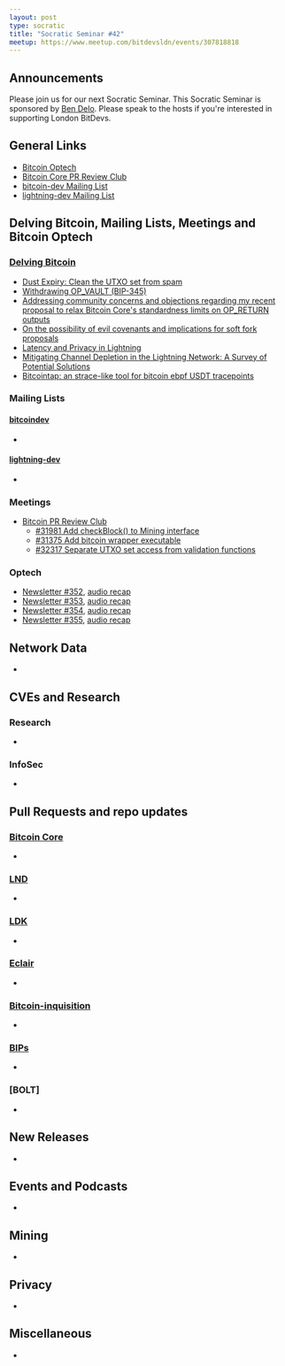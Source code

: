 ```yaml
---
layout: post
type: socratic
title: "Socratic Seminar #42"
meetup: https://www.meetup.com/bitdevsldn/events/307818818
---
```


## Announcements

Please join us for our next Socratic Seminar. This Socratic Seminar is sponsored by [Ben Delo](https://twitter.com/bendelo).
Please speak to the hosts if you're interested in supporting London BitDevs.

## General Links

* [Bitcoin Optech](https://bitcoinops.org)
* [Bitcoin Core PR Review Club](https://bitcoincore.reviews)
* [bitcoin-dev Mailing List](https://lists.linuxfoundation.org/pipermail/bitcoin-dev)
* [lightning-dev Mailing List](https://lists.linuxfoundation.org/pipermail/lightning-dev)

## Delving Bitcoin, Mailing Lists, Meetings and Bitcoin Optech
### [Delving Bitcoin](https://delvingbitcoin.org/)
- [Dust Expiry: Clean the UTXO set from spam](https://delvingbitcoin.org/t/dust-expiry-clean-the-utxo-set-from-spam/1707)
- [Withdrawing OP\_VAULT (BIP-345)](https://delvingbitcoin.org/t/withdrawing-op-vault-bip-345/1670)
- [Addressing community concerns and objections regarding my recent proposal to relax Bitcoin Core's standardness limits on OP\_RETURN outputs](https://delvingbitcoin.org/t/addressing-community-concerns-and-objections-regarding-my-recent-proposal-to-relax-bitcoin-cores-standardness-limits-on-op-return-outputs/1697)
- [On the possibility of evil covenants and implications for soft fork proposals](https://delvingbitcoin.org/t/on-the-possibility-of-evil-covenants-and-implications-for-soft-fork-proposals/1703)
- [Latency and Privacy in Lightning](https://delvingbitcoin.org/t/latency-and-privacy-in-lightning/1723)
- [Mitigating Channel Depletion in the Lightning Network: A Survey of Potential Solutions](https://delvingbitcoin.org/t/mitigating-channel-depletion-in-the-lightning-network-a-survey-of-potential-solutions/1640)
- [Bitcointap: an strace-like tool for bitcoin ebpf USDT tracepoints](https://delvingbitcoin.org/t/bitcointap-an-strace-like-tool-for-bitcoin-ebpf-usdt-tracepoints/1694)

### Mailing Lists
#### [bitcoindev](https://groups.google.com/g/bitcoindev)
-

#### [lightning-dev](https://lists.linuxfoundation.org/pipermail/lightning-dev)
-

### Meetings
- [Bitcoin PR Review Club](https://bitcoincore.reviews)
  - [#31981 Add checkBlock() to Mining interface](https://bitcoincore.reviews/31981)
  - [#31375 Add bitcoin wrapper executable](https://bitcoincore.reviews/31375)
  - [#32317 Separate UTXO set access from validation functions](https://bitcoincore.reviews/32317)

### Optech
- [Newsletter #352](https://bitcoinops.org/en/newsletters/2025/05/02/), [audio recap](https://bitcoinops.org/en/podcast/2025/05/06/)
- [Newsletter #353](https://bitcoinops.org/en/newsletters/2025/05/09/), [audio recap](https://bitcoinops.org/en/podcast/2025/05/13/)
- [Newsletter #354](https://bitcoinops.org/en/newsletters/2025/05/16/), [audio recap](https://bitcoinops.org/en/podcast/2025/05/20/)
- [Newsletter #355](https://bitcoinops.org/en/newsletters/2025/05/23/), [audio recap](https://bitcoinops.org/en/podcast/2025/05/27/)

## Network Data
-

## CVEs and Research
### Research
-

### InfoSec
-

## Pull Requests and repo updates
### [Bitcoin Core](https://github.com/bitcoin/bitcoin)
<!--- Link to query merged PRs since YYYY-MM-DD sorted by descending activity: https://github.com/bitcoin/bitcoin/pulls?page=1&q=is%3Apr+is%3Aclosed+merged%3A%3EYYYY-MM-DD+sort%3Acomments-desc -->
-


### [LND](https://github.com/lightningnetwork/lnd)
-

### [LDK](https://github.com/lightningdevkit/rust-lightning)
-

### [Eclair](https://github.com/ACINQ/eclair)
-

### [Bitcoin-inquisition](https://github.com/bitcoin-inquisition/bitcoin)
-

### [BIPs](https://github.com/bitcoin/bips)
-

### [BOLT]
-

## New Releases
-

## Events and Podcasts
-

## Mining
-

## Privacy
-

## Miscellaneous
-
